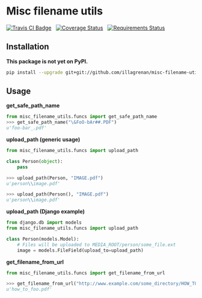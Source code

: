 # Misc filename utils #

[![Travis CI Badge](https://api.travis-ci.org/illagrenan/misc-filename-utils.png)](https://travis-ci.org/illagrenan/misc-filename-utils)
&nbsp;
[![Coverage Status](https://coveralls.io/repos/illagrenan/misc-filename-utils/badge.svg)](https://coveralls.io/r/illagrenan/misc-filename-utils)
&nbsp;
[![Requirements Status](https://requires.io/github/illagrenan/misc-filename-utils/requirements.svg?branch=master)](https://requires.io/github/illagrenan/misc-filename-utils/requirements/?branch=master)


## Installation ##

**This package is not yet on PyPI.**

```bash
pip install --upgrade git+git://github.com/illagrenan/misc-filename-utils.git#egg=misc-filename-utils
```

## Usage ##

**get_safe_path_name**
```python
from misc_filename_utils.funcs import get_safe_path_name
>>> get_safe_path_name("\&FoO-bAr##.PDF")
u'foo-bar_.pdf'
```

**upload_path (generic usage)**
```python
from misc_filename_utils.funcs import upload_path

class Person(object):
	pass

>>> upload_path(Person, "IMAGE.pdf")
u'person\\image.pdf'

>>> upload_path(Person(), "IMAGE.pdf")
u'person\\image.pdf'
```

**upload_path (Django example)**
```python
from django.db import models
from misc_filename_utils.funcs import upload_path

class Person(models.Model):
	# Files will be uploaded to MEDIA_ROOT/person/some_file.ext
    image = models.FileField(upload_to=upload_path)
```

**get_filename_from_url**
```python
from misc_filename_utils.funcs import get_filename_from_url

>>> get_filename_from_url("http://www.example.com/some_directory/HOW_TO_FOO.pdf")
u'how_to_foo.pdf'
```
